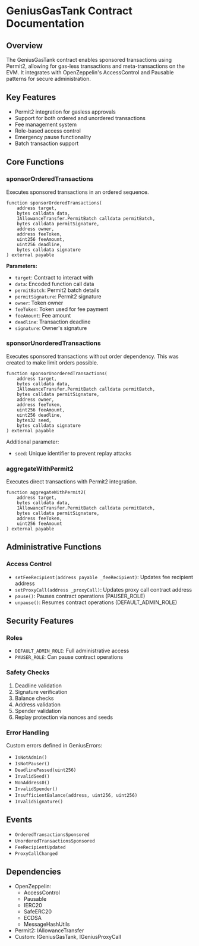 # GeniusGasTank Contract Documentation

## Overview
The GeniusGasTank contract enables sponsored transactions using Permit2, allowing for gas-less transactions and meta-transactions on the EVM. It integrates with OpenZeppelin's AccessControl and Pausable patterns for secure administration.

## Key Features
- Permit2 integration for gasless approvals
- Support for both ordered and unordered transactions
- Fee management system
- Role-based access control
- Emergency pause functionality
- Batch transaction support

## Core Functions

### sponsorOrderedTransactions
Executes sponsored transactions in an ordered sequence.

```solidity
function sponsorOrderedTransactions(
    address target,
    bytes calldata data,
    IAllowanceTransfer.PermitBatch calldata permitBatch,
    bytes calldata permitSignature,
    address owner,
    address feeToken,
    uint256 feeAmount,
    uint256 deadline,
    bytes calldata signature
) external payable
```

**Parameters:**
- `target`: Contract to interact with
- `data`: Encoded function call data
- `permitBatch`: Permit2 batch details
- `permitSignature`: Permit2 signature
- `owner`: Token owner
- `feeToken`: Token used for fee payment
- `feeAmount`: Fee amount
- `deadline`: Transaction deadline
- `signature`: Owner's signature

### sponsorUnorderedTransactions
Executes sponsored transactions without order dependency.
This was created to make limit orders possible.

```solidity
function sponsorUnorderedTransactions(
    address target,
    bytes calldata data,
    IAllowanceTransfer.PermitBatch calldata permitBatch,
    bytes calldata permitSignature,
    address owner,
    address feeToken,
    uint256 feeAmount,
    uint256 deadline,
    bytes32 seed,
    bytes calldata signature
) external payable
```

Additional parameter:
- `seed`: Unique identifier to prevent replay attacks

### aggregateWithPermit2
Executes direct transactions with Permit2 integration.

```solidity
function aggregateWithPermit2(
    address target,
    bytes calldata data,
    IAllowanceTransfer.PermitBatch calldata permitBatch,
    bytes calldata permitSignature,
    address feeToken,
    uint256 feeAmount
) external payable
```

## Administrative Functions

### Access Control
- `setFeeRecipient(address payable _feeRecipient)`: Updates fee recipient address
- `setProxyCall(address _proxyCall)`: Updates proxy call contract address
- `pause()`: Pauses contract operations (PAUSER_ROLE)
- `unpause()`: Resumes contract operations (DEFAULT_ADMIN_ROLE)

## Security Features

### Roles
- `DEFAULT_ADMIN_ROLE`: Full administrative access
- `PAUSER_ROLE`: Can pause contract operations

### Safety Checks
1. Deadline validation
2. Signature verification
3. Balance checks
4. Address validation
5. Spender validation
6. Replay protection via nonces and seeds

### Error Handling
Custom errors defined in GeniusErrors:
- `IsNotAdmin()`
- `IsNotPauser()`
- `DeadlinePassed(uint256)`
- `InvalidSeed()`
- `NonAddress0()`
- `InvalidSpender()`
- `InsufficientBalance(address, uint256, uint256)`
- `InvalidSignature()`

## Events
- `OrderedTransactionsSponsored`
- `UnorderedTransactionsSponsored`
- `FeeRecipientUpdated`
- `ProxyCallChanged`

## Dependencies
- OpenZeppelin:
  - AccessControl
  - Pausable
  - IERC20
  - SafeERC20
  - ECDSA
  - MessageHashUtils
- Permit2: IAllowanceTransfer
- Custom: IGeniusGasTank, IGeniusProxyCall